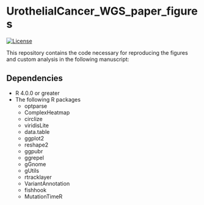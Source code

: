 # UrothelialCancer_WGS_paper_figures
[![License](https://img.shields.io/badge/License-BSD_3--Clause-blue.svg)](https://opensource.org/licenses/BSD-3-Clause)

This repository contains the code necessary for reproducing the figures and custom analysis in the following manuscript: 

## Dependencies
* R 4.0.0 or greater
* The following R packages 
    * optparse
    * ComplexHeatmap
    * circlize
    * viridisLite
    * data.table
    * ggplot2
    * reshape2
    * ggpubr
    * ggrepel
    * gGnome
    * gUtils
    * rtracklayer
    * VariantAnnotation
    * fishhook
    * MutationTimeR
 
